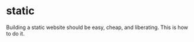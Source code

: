 static
======

Building a static website should be easy, cheap, and liberating. This is how to do it. 
